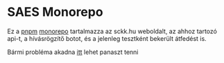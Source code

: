 # SAES Monorepo

Ez a [pnpm](https://pnpm.io) [monorepo](https://monorepo.tools) tartalmazza az sckk.hu weboldalt, az ahhoz tartozó api-t, a hívásrögzítő botot, és a jelenleg tesztként bekerült átfedést is.

Bármi probléma akadna [itt](https://github.com/SCKK-APMS-Dev/SAES/issues/new) lehet panaszt tenni
